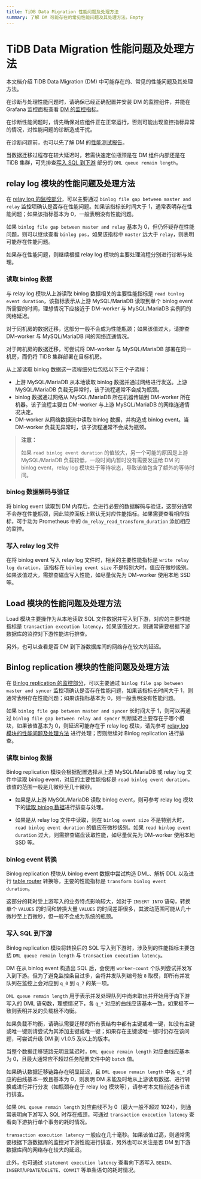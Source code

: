```yaml
---
title: TiDB Data Migration 性能问题及处理方法
summary: 了解 DM 可能存在的常见性能问题及其处理方法。Empty
---
```


# TiDB Data Migration 性能问题及处理方法

本文档介绍 TiDB Data Migration (DM) 中可能存在的、常见的性能问题及其处理方法。

在诊断与处理性能问题时，请确保已经正确配置并安装 DM 的监控组件，并能在 Grafana 监控面板查看 [DM 的监控指标](/dm/monitor-a-dm-cluster.md#task)。

在诊断性能问题时，请先确保对应组件正在正常运行，否则可能出现监控指标异常的情况，对性能问题的诊断造成干扰。

在诊断问题前，也可以先了解 DM 的[性能测试报告](https://github.com/pingcap/docs-dm/blob/release-5.3/zh/dm-benchmark-v5.3.0.md)。

当数据迁移过程存在较大延迟时，若需快速定位瓶颈是在 DM 组件内部还是在 TiDB 集群，可先排查[写入 SQL 到下游](#写入-sql-到下游) 部分的 `DML queue remain length`。

## relay log 模块的性能问题及处理方法

在 [relay log 的监控部分](/dm/monitor-a-dm-cluster.md#relay-log)，可以主要通过 `binlog file gap between master and relay` 监控项确认是否存在性能问题。如果该指标长时间大于 1，通常表明存在性能问题；如果该指标基本为 0，一般表明没有性能问题。

如果 `binlog file gap between master and relay` 基本为 0，但仍怀疑存在性能问题，则可以继续查看 `binlog pos`，如果该指标中 `master` 远大于 `relay`，则表明可能存在性能问题。

如果存在性能问题，则继续根据 relay log 模块的主要处理流程分别进行诊断与处理。

### 读取 binlog 数据

与 relay log 模块从上游读取 binlog 数据相关的主要性能指标是 `read binlog event duration`，该指标表示从上游 MySQL/MariaDB 读取到单个 binlog event 所需要的时间，理想情况下应接近于 DM-worker 与 MySQL/MariaDB 实例间的网络延迟。

对于同机房的数据迁移，这部分一般不会成为性能瓶颈；如果该值过大，请排查 DM-worker 与 MySQL/MariaDB 间的网络连通情况。

对于跨机房的数据迁移，可尝试将 DM-worker 与 MySQL/MariaDB 部署在同一机房，而仍将 TiDB 集群部署在目标机房。

从上游读取 binlog 数据这一流程细分后包括以下三个子流程：

- 上游 MySQL/MariaDB 从本地读取 binlog 数据并通过网络进行发送。上游 MySQL/MariaDB 负载无异常时，该子流程通常不会成为瓶颈。
- binlog 数据通过网络从 MySQL/MariaDB 所在机器传输到 DM-worker 所在机器。该子流程主要由 DM-worker 与上游 MySQL/MariaDB 的网络连通情况决定。
- DM-worker 从网络数据流中读取 binlog 数据，并构造成 binlog event。当 DM-worker 负载无异常时，该子流程通常不会成为瓶颈。

> **注意：**
>
> 如果 `read binlog event duration` 的值较大，另一个可能的原因是上游 MySQL/MariaDB 负载较低，一段时间内暂时没有需要发送给 DM 的 binlog event，relay log 模块处于等待状态，导致该值包含了额外的等待时间。

### binlog 数据解码与验证

将 binlog event 读取到 DM 内存后，会进行必要的数据解码与验证，这部分通常不会存在性能瓶颈，因此监控面板上默认无对应性能指标。如果需要查看相应指标，可手动为 Prometheus 中的 `dm_relay_read_transform_duration` 添加相应的监控。

### 写入 relay log 文件

在将 binlog event 写入 relay log 文件时，相关的主要性能指标是 `write relay log duration`，该指标在 `binlog event size` 不是特别大时，值应在微秒级别。如果该值过大，需排查磁盘写入性能，如尽量优先为 DM-worker 使用本地 SSD 等。

## Load 模块的性能问题及处理方法

Load 模块主要操作为从本地读取 SQL 文件数据并写入到下游，对应的主要性能指标是 `transaction execution latency`，如果该值过大，则通常需要根据下游数据库的监控对下游性能进行排查。

另外，也可以查看是否 DM 到下游数据库间的网络存在较大的延迟。

## Binlog replication 模块的性能问题及处理方法

在 [Binlog replication 的监控部分](/dm/monitor-a-dm-cluster.md#binlog-replication)，可以主要通过 `binlog file gap between master and syncer` 监控项确认是否存在性能问题，如果该指标长时间大于 1，则通常表明存在性能问题；如果该指标基本为 0，则一般表明没有性能问题。

如果 `binlog file gap between master and syncer` 长时间大于 1，则可以再通过 `binlog file gap between relay and syncer` 判断延迟主要存在于哪个模块，如果该值基本为 0，则延迟可能存在于 relay log 模块，请先参考 [relay log 模块的性能问题及处理方法](#relay-log-模块的性能问题及处理方法) 进行处理；否则继续对 Binlog replication 进行排查。

### 读取 binlog 数据

Binlog replication 模块会根据配置选择从上游 MySQL/MariaDB 或 relay log 文件中读取 binlog event，对应的主要性能指标是 `read binlog event duration`，该值的范围一般是几微秒至几十微秒。

- 如果是从上游 MySQL/MariaDB 读取 binlog event，则可参考 relay log 模块下的[读取 binlog 数据](#读取-binlog-数据)进行排查与处理。

- 如果是从 relay log 文件中读取，则在 `binlog event size` 不是特别大时，`read binlog event duration` 的值应在微秒级别。如果 `read binlog event duration` 过大，则需排查磁盘读取性能，如尽量优先为 DM-worker 使用本地 SSD 等。

### binlog event 转换

Binlog replication 模块从 binlog event 数据中尝试构造 DML、解析 DDL 以及进行 [table router](/dm/dm-table-routing.md) 转换等，主要的性能指标是 `transform binlog event duration`。

这部分的耗时受上游写入的业务特点影响较大，如对于 `INSERT INTO` 语句，转换单个 `VALUES` 的时间和转换大量 `VALUES` 的时间差距很多，其波动范围可能从几十微秒至上百微秒，但一般不会成为系统的瓶颈。

### 写入 SQL 到下游

Binlog replication 模块将转换后的 SQL 写入到下游时，涉及到的性能指标主要包括 `DML queue remain length` 与 `transaction execution latency`。

DM 在从 binlog event 构造出 SQL 后，会使用 `worker-count` 个队列尝试并发写入到下游。但为了避免监控条目过多，会将并发队列编号按 `8` 取模，即所有并发队列在监控上会对应到 `q_0` 到 `q_7` 的某一项。

`DML queue remain length` 用于表示并发处理队列中尚未取出并开始用于向下游写入的 DML 语句数，理想情况下，各 `q_*` 对应的曲线应该基本一致，如果极不一致则表明并发的负载极不均衡。

如果负载不均衡，请确认需要迁移的所有表结构中都有主键或唯一键，如没有主键或唯一键则请尝试为其添加主键或唯一键；如果存在主键或唯一键时仍存在该问题，可尝试升级 DM 到 v1.0.5 及以上的版本。

当整个数据迁移链路无明显延迟时，`DML queue remain length` 对应曲线应基本为 0，且最大通常应不超过任务配置文件中的 `batch` 值。

如果确认数据迁移链路存在明显延迟，且 `DML queue remain length` 中各 `q_*` 对应的曲线基本一致且基本为 0，则表明 DM 未能及时地从上游读取数据、进行转换或进行并行分发（如瓶颈存在于 relay log 模块等），请参考本文档前述各节进行排查。

如果 `DML queue remain length` 对应曲线不为 0（最大一般不超过 1024），则通常表明向下游写入 SQL 时存在瓶颈，可通过 `transaction execution latency` 查看向下游执行单个事务的耗时情况。

`transaction execution latency` 一般应在几十毫秒。如果该值过高，则通常需要根据下游数据库的监控对下游性能进行排查，另外也可以关注是否 DM 到下游数据库间的网络存在较大的延迟。

此外，也可通过 `statement execution latency` 查看向下游写入 `BEGIN`、`INSERT`/`UPDATE`/`DELETE`、`COMMIT` 等单条语句的耗时情况。

